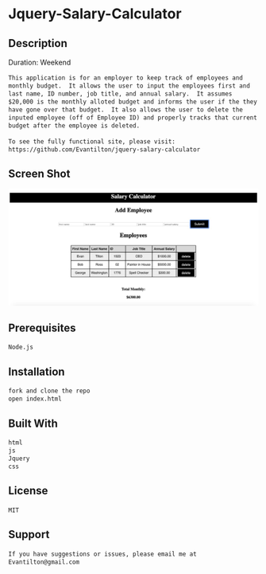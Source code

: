# Jquery-Salary-Calculator

## Description
Duration: Weekend

    This application is for an employer to keep track of employees and monthly budget.  It allows the user to input the employees first and last name, ID number, job title, and annual salary.  It assumes $20,000 is the monthly alloted budget and informs the user if the they have gone over that budget.  It also allows the user to delete the inputed employee (off of Employee ID) and properly tracks that current budget after the employee is deleted.

    To see the fully functional site, please visit: https://github.com/Evantilton/jquery-salary-calculator

## Screen Shot
![](SalaryCalculatorScreenshot.jpg)

## Prerequisites
    Node.js

## Installation
    fork and clone the repo
    open index.html


## Built With
    html
    js
    Jquery
    css

## License
    MIT

## Support
    If you have suggestions or issues, please email me at Evantilton@gmail.com
